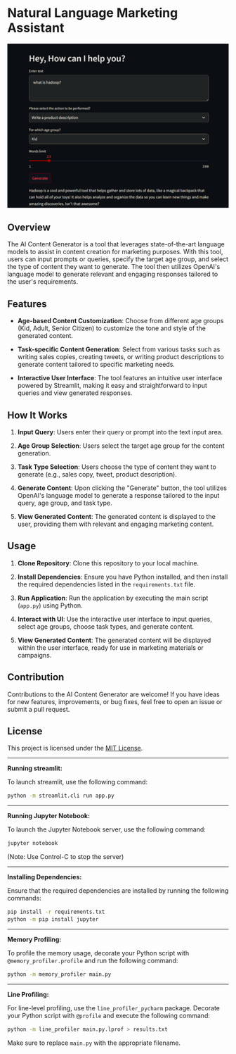 # Natural Language Marketing Assistant

![Screenshot.png](Screenshot.png)

## Overview

The AI Content Generator is a tool that leverages state-of-the-art language models to assist in content creation for
marketing purposes. With this tool, users can input prompts or queries, specify the target age group, and select the
type of content they want to generate. The tool then utilizes OpenAI's language model to generate relevant and engaging
responses tailored to the user's requirements.

## Features

- **Age-based Content Customization**: Choose from different age groups (Kid, Adult, Senior Citizen) to customize the
  tone and style of the generated content.

- **Task-specific Content Generation**: Select from various tasks such as writing sales copies, creating tweets, or
  writing product descriptions to generate content tailored to specific marketing needs.

- **Interactive User Interface**: The tool features an intuitive user interface powered by Streamlit, making it easy and
  straightforward to input queries and view generated responses.

## How It Works

1. **Input Query**: Users enter their query or prompt into the text input area.

2. **Age Group Selection**: Users select the target age group for the content generation.

3. **Task Type Selection**: Users choose the type of content they want to generate (e.g., sales copy, tweet, product
   description).

4. **Generate Content**: Upon clicking the "Generate" button, the tool utilizes OpenAI's language model to generate a
   response tailored to the input query, age group, and task type.

5. **View Generated Content**: The generated content is displayed to the user, providing them with relevant and engaging
   marketing content.

## Usage

1. **Clone Repository**: Clone this repository to your local machine.

2. **Install Dependencies**: Ensure you have Python installed, and then install the required dependencies listed in
   the `requirements.txt` file.

3. **Run Application**: Run the application by executing the main script (`app.py`) using Python.

4. **Interact with UI**: Use the interactive user interface to input queries, select age groups, choose task types, and
   generate content.

5. **View Generated Content**: The generated content will be displayed within the user interface, ready for use in
   marketing materials or campaigns.

## Contribution

Contributions to the AI Content Generator are welcome! If you have ideas for new features, improvements, or bug fixes,
feel free to open an issue or submit a pull request.

## License

This project is licensed under the [MIT License](LICENSE).


------------

**Running streamlit:**

To launch streamlit, use the following command:

```bash
python -m streamlit.cli run app.py
```

----------------


**Running Jupyter Notebook:**

To launch the Jupyter Notebook server, use the following command:

```bash
jupyter notebook
```

(Note: Use Control-C to stop the server)

---

**Installing Dependencies:**

Ensure that the required dependencies are installed by running the following commands:

```bash
pip install -r requirements.txt
python -m pip install jupyter
```

---

**Memory Profiling:**

To profile the memory usage, decorate your Python script with `@memory_profiler.profile` and run the following command:

```bash
python -m memory_profiler main.py
```

---

**Line Profiling:**

For line-level profiling, use the `line_profiler_pycharm` package. Decorate your Python script with `@profile` and
execute the following command:

```bash
python -m line_profiler main.py.lprof > results.txt
```

Make sure to replace `main.py` with the appropriate filename.